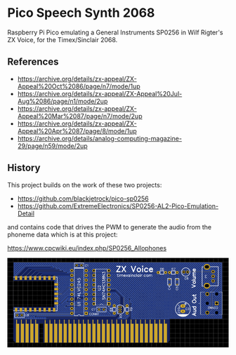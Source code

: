 # Pico Speech Synth 2068
 Raspberry Pi Pico emulating a General Instruments SP0256 in Wilf Rigter's ZX Voice, for the Timex/Sinclair 2068.


## References
- https://archive.org/details/zx-appeal/ZX-Appeal%20Oct%2086/page/n7/mode/1up
- https://archive.org/details/zx-appeal/ZX-Appeal%20Jul-Aug%2086/page/n1/mode/2up
- https://archive.org/details/zx-appeal/ZX-Appeal%20Mar%2087/page/n7/mode/2up
- https://archive.org/details/zx-appeal/ZX-Appeal%20Apr%2087/page/8/mode/1up
- https://archive.org/details/analog-computing-magazine-29/page/n59/mode/2up

## History
This project builds on the work of these two projects:
- https://github.com/blackjetrock/pico-sp0256
- https://github.com/ExtremeElectronics/SP0256-AL2-Pico-Emulation-Detail

and contains code that drives the PWM to generate the audio from the phoneme data which is at this project:

https://www.cpcwiki.eu/index.php/SP0256_Allophones

![printed circuit board](https://github.com/timex-sinclair-projects/Pico-Speech-Synth-2068/blob/main/images/Speech%20Synth%202068%20pcb.png)
